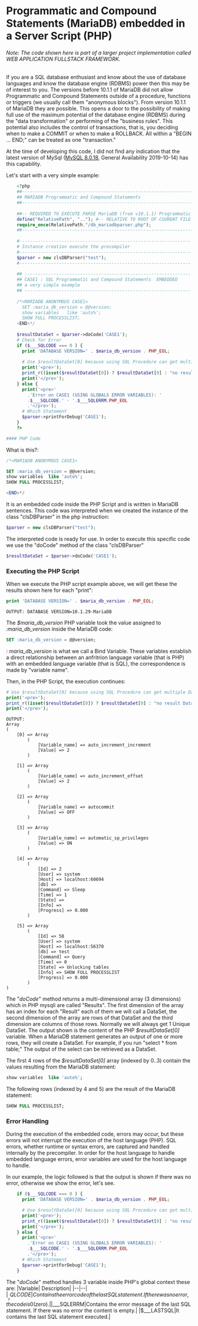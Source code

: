 # Programmatic and Compound Statements (MariaDB) embedded in a Server Script (PHP)

###### Note: The code shown here is part of a larger project implementation called WEB APPLICATION FULLSTACK FRAMEWORK.

If you are a SQL database enthusiast and know about the use of database languages and know the database engine (RDBMS) power then this may be of interest to you. The versions before 10.1.1 of MariaDB did not allow Programmatic and Compound Statements outside of a procedure, functions or triggers (we usually call them "anonymous blocks"). From version 10.1.1 of MariaDB they are possible. This opens a door to the possibility of making full use of the maximum potential of the database engine (RDBMS) during the "data transformation" or performing of the "business rules". This potential also includes the control of transactions, that is, you deciding when to make a COMMIT or when to make a ROLLBACK. All within a "BEGIN ... END;" can be treated as one "transaction."

At the time of developing this code, I did not find any indication that the latest version of MySql ([MySQL 8.0.18](https://dev.mysql.com/doc/relnotes/mysql/8.0/en/), General Availability 2019-10-14) has this capability.

Let's start with a very simple example:
```php
	<?php
	##-----------------------------------------------------------------------------------
	## MARIADB Programmatic and Compound Statements
	##-----------------------------------------------------------------------------------
	
	##-- REQUIRED TO EXECUTE PARSE MariaDB (from v10.1.1) Programmatic and Compound Statements
	define("RelativePath", ".."); #-- RELATIVE TO ROOT OF CUURENT FILE
	require_once(RelativePath."/db_mariadbparser.php");
	##-----------------------------------------------------------------------------------
	
	#-----------------------------------------------------------------
	# Instance creation execute the precompiler
	#-----------------------------------------------------------------
	$parser = new clsDBParser("test");
	#-----------------------------------------------------------------
	
	## ---------------------------------------------------------------
	## CASE1 : SQL Programmatic and Compound Statements  EMBEDDED
	## a very simple example
	## ---------------------------------------------------------------
	
	/*<MARIADB ANONYMOUS CASE1>
	  SET :maria_db_version = @@version;
	  show variables   like 'auto%';
	  SHOW FULL PROCESSLIST;
	<END>*/
	
	$resultDataSet = $parser->doCode('CASE1');
	# Check for Error
	if ($___SQLCODE === 0 ) {
	  print 'DATABASE VERSION=' . $maria_db_version . PHP_EOL;
	
	  # Use $resultDataSet[0] because using SQL Procedure can get multiple DataSet Results
	  print('<pre>');
	  print_r((isset($resultDataSet[0]) ? $resultDataSet[0] : "no result DataSet"));
	  print('</pre>');
	} else {
	  print('<pre>'
		.'Error on CASE1 (USING GLOBALS ERROR VARIABLES): '
		.$___SQLCODE.' - '.$___SQLERRM.PHP_EOL
		.'</pre>');
	  # Which Statement
	  $parser->printForDebug('CASE1');
	}
	?>

#### PHP Code
```
What is this?:
>>>
```php
/*<MARIADB ANONYMOUS CASE1>
```
```sql
SET :maria_db_version = @@version;
show variables  like 'auto%';
SHOW FULL PROCESSLIST;
```
```php
<END>*/
```
It is an embedded code inside the PHP Script and is written in MariaDB sentences. This code was interpreted when we created the instance of the class "clsDBParser" in the php instruction:
```php
$parser = new clsDBParser("test");
```
The interpreted code is ready for use. In order to execute this specific code we use the "doCode" method of the class "clsDBParser"
```php
$resultDataSet = $parser->doCode('CASE1');
```
### Executing the PHP Script
When we execute the PHP script example above, we will get these the results shown here for each "print":
```php
print 'DATABASE VERSION=' . $maria_db_version . PHP_EOL;
```
```
OUTPUT: DATABASE VERSION=10.1.29-MariaDB
```
The *$maria_db_version* PHP variable took the value assigned to *:maria_db_version* inside the MariaDB code:

```sql
SET :maria_db_version = @@version;
```
*: maria_db_version* is what we call a Bind Variable. These variables establish a direct relationship between an anfritrion language variable (that is PHP) with an embedded language variable (that is  SQL), the correspondence is made by "variable name".

Then, in the PHP Script, the execution continues:
```php
# Use $resultDataSet[0] because using SQL Procedure can get multiple DataSet Results
print('<pre>');
print_r((isset($resultDataSet[0]) ? $resultDataSet[0] : "no result DataSet"));
print('</pre>');
```
```
OUTPUT: 
Array
(
	[0] => Array
		(
			[Variable_name] => auto_increment_increment
			[Value] => 2
		)

	[1] => Array
		(
			[Variable_name] => auto_increment_offset
			[Value] => 2
		)

	[2] => Array
		(
			[Variable_name] => autocommit
			[Value] => OFF
		)

	[3] => Array
		(
			[Variable_name] => automatic_sp_privileges
			[Value] => ON
		)

	[4] => Array
		(
			[Id] => 2
			[User] => system
			[Host] => localhost:60694
			[db] => 
			[Command] => Sleep
			[Time] => 1
			[State] => 
			[Info] => 
			[Progress] => 0.000
		)

	[5] => Array
		(
			[Id] => 58
			[User] => system
			[Host] => localhost:56370
			[db] => test
			[Command] => Query
			[Time] => 0
			[State] => Unlocking tables
			[Info] => SHOW FULL PROCESSLIST
			[Progress] => 0.000
		)
)
```
The "*doCode*" method returns a multi-dimensional array (3 dimensions) which in PHP mysqli are called "Results". The first dimension of the array has an index for each "Result" each of them we will call a DataSet, the second dimension of the array are rows of that DataSet and the third dimension are columns of those rows. Normally we will always get 1 Unique DataSet. The output shown is the content of the PHP *$resultDataSet[0]* variable. When a MariaDB statement generates an output of one or more rows, they will create a DataSet. For example, if you run "select * from table;" The output of the select can be retrieved as a DataSet.

The first 4 rows of the *$resultDataSet[0]* array (indexed by 0..3) contain the values resulting from the MariaDB statement:
```sql
show variables  like 'auto%';
```
The following rows (indexed by 4 and 5) are the result of the MariaDB statement:
```sql
SHOW FULL PROCESSLIST;
```

### Error Handling
During the execution of the embedded code, errors may occur, but these errors will not interrupt the execution of the host language (PHP). SQL errors, whether runtime or syntax errors, are captured and handled internally by the precompiler. In order for the host language to handle embedded language errors, error variables are used for the host language to handle.

In our example, the logic followed is that the output is shown if there was no error, otherwise we show the error, let's see.
```php
	if ($___SQLCODE === 0 ) {
	  print 'DATABASE VERSION=' . $maria_db_version . PHP_EOL;

	  # Use $resultDataSet[0] because using SQL Procedure can get multiple DataSet Results
	  print('<pre>');
	  print_r((isset($resultDataSet[0]) ? $resultDataSet[0] : "no result DataSet"));
	  print('</pre>');
	} else {
	  print('<pre>'
		.'Error on CASE1 (USING GLOBALS ERROR VARIABLES): '
		.$___SQLCODE.' - '.$___SQLERRM.PHP_EOL
		.'</pre>');
	  # Which Statement
	  $parser->printForDebug('CASE1');
	}
```
The "*doCode*" method handles 3 variable inside PHP's global context these are:
|Variable| Description|
|--|--|
|$___SQLCODE|Contains the error code of the last SQL statement. If there was no error, the code is 0 (zero).  |
|$___SQLERRM|Contains the error message of the last SQL statement. If there was no error the content is empty.|
|$___LASTSQL|It contains the last SQL statement executed.|


